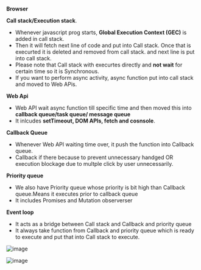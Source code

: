   **Browser**

  **Call stack/Execution stack**.
  
  - Whenever javascript prog starts, **Global Execution Context (GEC)** is added in call stack.
  - Then it will fetch next line of code and put into Call stack. Once that is execurted it is deleted and removed from call stack. and next line is put into call stack.
  - Please note that Call stack with execurtes directly and **not wait** for certain time so it is Synchronous.
  - If you want to perform async activity, async function put into call stack and moved to Web APis.

  **Web Api** 
  
  - Web API wait async function till specific time and then moved this into **callback queue/task queue/ message queue**
  - It inlcudes **setTimeout, DOM APIs, fetch and cosnsole**. 

  **Callback Queue**
  
  - Whenever Web API waiting time over, it push the function into Callback queue.
  - Callback if there because to prevent unnecessary handged OR execution blockage due to multple click by user unnecessarily.
    
  
   **Priority queue** 
   
   - We also have Priority queue whose priority is bit high than Callback queue.Means it executes prior to callback queue
   - It includes Promises and Mutation observerser
          
   **Event loop**
   - It acts as a bridge between Call stack and Callback and priority queue
   - It always take function from Callback and priority queue which is ready to execute and put that into Call stack to execute.      
 

![image](https://github.com/sarthirkjoshi/interview-preparation/assets/46737879/aef06d73-b005-4a69-99a6-c640893c504c)

![image](https://github.com/sarthirkjoshi/interview-preparation/assets/46737879/30febcfa-892e-4394-ad95-78aa81f7a1d1)


